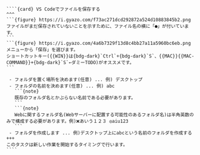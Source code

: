 `````{div} taskcard
````{card} VS Codeでファイルを保存する
^^^
```{figure} https://i.gyazo.com/f73ac271dcd292872a524d10883845b2.png
ファイルがまだ保存されていないことを示すために、ファイル名の横に「●」が付いています。
```
```{figure} https://i.gyazo.com/4a6b7329f13d8c4bb27a11a5960bc6eb.png
メニューから「保存」を選びます。
ショートカットキー({{WIN}}は{bdg-dark}`Ctrl`+{bdg-dark}`S`、{{MAC}}{{MAC-COMMAND}}+{bdg-dark}`S`←ダミーTODO)がオススメです。
```

 - フォルダを置く場所を決めます(任意) ... 例) デスクトップ
 - フォルダの名前を決めます(任意) ... 例) abc
   ```{note}
   既存のフォルダ名とかぶらない名前である必要があります。
   ```
   ```{note}
   Webに関するフォルダ名(Webサーバーに配置する可能性のあるフォルダ名)は半角英数のみで構成する必要があります。例)❌あいう１２３ ◎aiu123
   ```
 - フォルダを作成します ... 例)デスクトップ上にabcという名前のフォルダを作成する
+++
このタスクは新しい作業を開始するタイミングで行います。
````
`````


